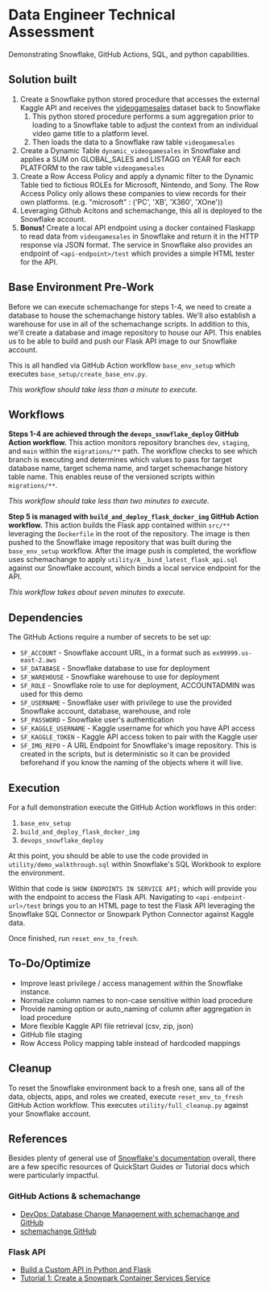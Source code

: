 # Data Engineer Technical Assessment
Demonstrating Snowflake, GitHub Actions, SQL, and python capabilities.

## Solution built
1. Create a Snowflake python stored procedure that accesses the external Kaggle API and
receives the [videogamesales](https://www.kaggle.com/datasets/gregorut/videogamesales) dataset back to Snowflake
    1. This python stored procedure performs a sum aggregation prior to loading to a Snowflake table to adjust the context from an individual video game title to a platform level.
    2. Then loads the data to a Snowflake raw table `videogamesales`
2. Create a Dynamic Table `dynamic_videogamesales` in Snowflake and applies a SUM on GLOBAL_SALES and LISTAGG on YEAR for each PLATFORM to the raw table `videogamesales`
3. Create a Row Access Policy and apply a dynamic filter to the Dynamic Table tied to fictious ROLEs for Microsoft, Nintendo, and Sony. The Row Access Policy only allows these companies to view records for their own platforms. \(e.g. "microsoft" : \('PC', 'XB', 'X360', 'XOne'\)\)
4. Leveraging Github Acitons and schemachange, this all is deployed to the Snowflake account.
5. **Bonus!** Create a local API endpoint using a docker contained Flaskapp to read data from `videogamesales` in Snowflake and return it in the HTTP response via JSON format. The service in Snowflake also provides an endpoint of `<api-endpoint>/test` which provides a simple HTML tester for the API.


## Base Environment Pre-Work
Before we can execute schemachange for steps 1-4, we need to create a database to house the schemachange history tables. We'll also establish a warehouse for use in all of the schemachange scripts. In addition to this, we'll create a database and image repository to house our API. This enables us to be able to build and push our Flask API image to our Snowflake account.

This is all handled via GitHub Action workflow `base_env_setup` which executes `base_setup/create_base_env.py`. 

_This workflow should take less than a minute to execute._


## Workflows
__Steps 1-4 are achieved through the `devops_snowflake_deploy` GitHub Action workflow.__
This action monitors repository branches `dev`, `staging`, and `main` within the `migrations/**` path. The workflow checks to see which branch is executing and determines which values to pass for target database name, target schema name, and target schemachange history table name. This enables reuse of the versioned scripts within `migrations/**`.

_This workflow should take less than two minutes to execute._

__Step 5 is managed with `build_and_deploy_flask_docker_img` GitHub Action workflow.__
This action builds the Flask app contained within `src/**` leveraging the `Dockerfile` in the root of the repository. The image is then pushed to the Snowflake image repository that was built during the `base_env_setup` workflow. After the image push is completed, the workflow uses schemachange to apply `utility/A__bind_latest_flask_api.sql` against our Snowflake account, which binds a local service endpoint for the API. 

_This workflow takes about seven minutes to execute._


## Dependencies
The GitHub Actions require a number of secrets to be set up:
* `SF_ACCOUNT` - Snowflake account URL, in a format such as `ex99999.us-east-2.aws`
* `SF_DATABASE` - Snowflake database to use for deployment
* `SF_WAREHOUSE` - Snowflake warehouse to use for deployment
* `SF_ROLE` - Snowflake role to use for deployment, ACCOUNTADMIN was used for this demo
* `SF_USERNAME` - Snowflake user with privilege to use the provided Snowflake account, database, warehouse, and role
* `SF_PASSWORD` - Snowflake user's authentication
* `SF_KAGGLE_USERNAME` - Kaggle username for which you have API access
* `SF_KAGGLE_TOKEN` - Kaggle API access token to pair with the Kaggle user
* `SF_IMG_REPO` - A URL Endpoint for Snowflake's image repository. This is created in the scripts, but is deterministic so it can be provided beforehand if you know the naming of the objects where it will live.


## Execution
For a full demonstration execute the GitHub Action workflows in this order:
1. `base_env_setup`
2. `build_and_deploy_flask_docker_img`
3. `devops_snowflake_deploy`

At this point, you should be able to use the code provided in `utility/demo_walkthrough.sql` within Snowflake's SQL Workbook to explore the environment. 

Within that code is `SHOW ENDPOINTS IN SERVICE API;` which will provide you with the endpoint to access the Flask API. Navigating to `<api-endpoint-url>/test` brings you to an HTML page to test the Flask API leveraging the Snowflake SQL Connector or Snowpark Python Connector against Kaggle data.

Once finished, run `reset_env_to_fresh`.

## To-Do/Optimize
* Improve least privilege / access management within the Snowflake instance.
* Normalize column names to non-case sensitive within load procedure
* Provide naming option or auto_naming of column after aggregation in load procedure
* More flexible Kaggle API file retrieval (csv, zip, json)
* GitHub file staging
* Row Access Policy mapping table instead of hardcoded mappings


## Cleanup
To reset the Snowflake environment back to a fresh one, sans all of the data, objects, apps, and roles we created, execute `reset_env_to_fresh` GitHub Action workflow. This executes `utility/full_cleanup.py` against your Snowflake account.


## References
Besides plenty of general use of [Snowflake's documentation](https://docs.snowflake.com/) overall, there are a few specific resources of QuickStart Guides or Tutorial docs which were particularly impactful. 

### GitHub Actions & schemachange
* [DevOps: Database Change Management with schemachange and GitHub](https://quickstarts.snowflake.com/guide/devops_dcm_schemachange_github/#0)
* [schemachange GitHub](https://github.com/Snowflake-Labs/schemachange)


### Flask API
* [Build a Custom API in Python and Flask](https://quickstarts.snowflake.com/guide/build_a_custom_api_in_python/index.html?index=..%2F..index#0)
* [Tutorial 1: Create a Snowpark Container Services Service](https://docs.snowflake.com/en/developer-guide/snowpark-container-services/tutorials/tutorial-1#create-a-service)
